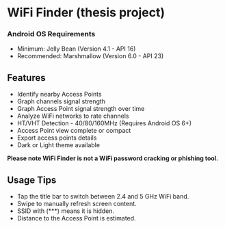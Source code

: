 # WiFi Finder (thesis project)

### Android OS Requirements
* Minimum: Jelly Bean (Version 4.1 - API 16)
* Recommended: Marshmallow (Version 6.0 - API 23)



## Features
* Identify nearby Access Points
* Graph channels signal strength
* Graph Access Point signal strength over time
* Analyze WiFi networks to rate channels
* HT/VHT Detection - 40/80/160MHz (Requires Android OS 6+)
* Access Point view complete or compact
* Export access points details
* Dark or Light theme available

**Please note WiFi Finder is not a WiFi password cracking or phishing tool.**


## Usage Tips
* Tap the title bar to switch between 2.4 and 5 GHz WiFi band.
* Swipe to manually refresh screen content.
* SSID with (***) means it is hidden.
* Distance to the Access Point is estimated.